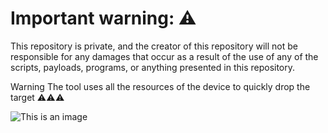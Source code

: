 # Important warning: ⚠️
This repository is private, and the creator of this repository will not be responsible for any damages that occur as a result of the use of any of the scripts, payloads, programs, or anything presented in this repository.

Warning The tool uses all the resources of the device to quickly drop the target ⚠️⚠️⚠️

![This is an image](https://lh3.googleusercontent.com/pw/AMWts8D6_TB2mAVGje6MRD-9UITQ40X9FSTx3xHUzIzIFFFcpctvC0fWTG80TrzYoU1gIGSIJfqbc0hPdKP1ClFA8GgU2OZanqIMsLzTbDXIfNIWEImkrrHU4_Y5L30FIRZv8Cqyylcu8lyMpcAmcMLwy_0q=w963-h99-no?authuser=0)


